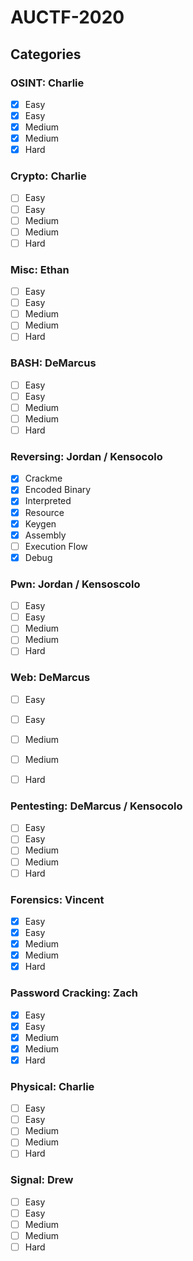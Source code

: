 # AUCTF-2020

## Categories

### OSINT: Charlie

* [x]  Easy
* [x]  Easy
* [x]  Medium
* [x]  Medium
* [x]  Hard

### Crypto: Charlie

* [ ]  Easy
* [ ]  Easy
* [ ]  Medium
* [ ]  Medium
* [ ]  Hard

### Misc: Ethan

* [ ]  Easy
* [ ]  Easy
* [ ]  Medium
* [ ]  Medium
* [ ]  Hard

### BASH: DeMarcus

* [ ]  Easy
* [ ]  Easy
* [ ]  Medium
* [ ]  Medium
* [ ]  Hard

### Reversing: Jordan / Kensocolo

* [x]  Crackme
* [x]  Encoded Binary
* [x]  Interpreted
* [x]  Resource
* [x]  Keygen
* [x]  Assembly
* [ ]  Execution Flow
* [x]  Debug

### Pwn: Jordan / Kensoscolo

* [ ]  Easy
* [ ]  Easy
* [ ]  Medium
* [ ]  Medium
* [ ]  Hard

### Web: DeMarcus

* [ ]  Easy
* [ ]  Easy
* [ ]  Medium
* [ ]  Medium
* [ ]  Hard


### Pentesting: DeMarcus / Kensocolo

* [ ]  Easy
* [ ]  Easy
* [ ]  Medium
* [ ]  Medium
* [ ]  Hard

### Forensics: Vincent

* [x]  Easy
* [x]  Easy
* [x]  Medium
* [x]  Medium
* [x]  Hard

### Password Cracking: Zach

* [x]  Easy
* [x]  Easy
* [x]  Medium
* [x]  Medium
* [x]  Hard

### Physical: Charlie

* [ ]  Easy
* [ ]  Easy
* [ ]  Medium
* [ ]  Medium
* [ ]  Hard

### Signal: Drew

* [ ]  Easy
* [ ]  Easy
* [ ]  Medium
* [ ]  Medium
* [ ]  Hard
